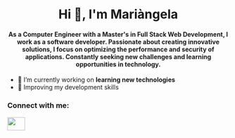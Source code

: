 <h1 align="center">Hi 👋, I'm Mariàngela</h1>
<h4 align="center">As a Computer Engineer with a Master's in Full Stack Web Development, I work as a software developer. Passionate about creating innovative solutions, 
            I focus on optimizing the performance and security of applications. Constantly seeking new challenges and learning opportunities in technology.
</h4>

- 🔭 I’m currently working on **learning new technologies**
- 🌱 Improving my development skills


<h3 align="left">Connect with me:</h3>
<p align="left">
<a href="https://www.linkedin.com/in/mari%C3%A1ngela-navarro-90770221a" target="blank"><img align="center" src="https://raw.githubusercontent.com/rahuldkjain/github-profile-readme-generator/master/src/images/icons/Social/linked-in-alt.svg"  height="30" width="40" /></a>
</p>
